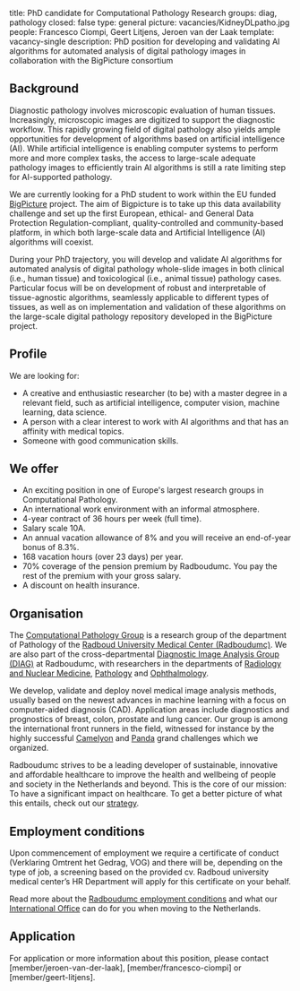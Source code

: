 title: PhD candidate for Computational Pathology Research
groups: diag, pathology
closed: false
type: general
picture: vacancies/KidneyDLpatho.jpg
people: Francesco Ciompi, Geert Litjens, Jeroen van der Laak
template: vacancy-single
description: PhD position for developing and validating AI algorithms for automated analysis of digital pathology images in collaboration with the BigPicture consortium

## Background
Diagnostic pathology involves microscopic evaluation of human tissues. Increasingly, microscopic images are digitized to support the diagnostic workflow. This rapidly growing field of digital pathology also yields ample opportunities for development of algorithms based on artificial intelligence (AI). While artificial intelligence is enabling computer systems to perform more and more complex tasks, the access to large-scale adequate pathology images to efficiently train AI algorithms is still a rate limiting step for AI-supported pathology. 

We are currently looking for a PhD student to work within the EU funded [BigPicture](https://www.bigpicture.eu) project. The aim of Bigpicture is to take up this data availability challenge and set up the first European, ethical- and General Data Protection Regulation-compliant, quality-controlled and community-based platform, in which both large-scale data and Artificial Intelligence (AI) algorithms will coexist.

During your PhD trajectory, you will develop and validate AI algorithms for automated analysis of digital pathology whole-slide images in both clinical (i.e., human tissue) and toxicological (i.e., animal tissue) pathology cases. Particular focus will be on development of robust and interpretable of tissue-agnostic algorithms, seamlessly applicable to different types of tissues, as well as on implementation and validation of these algorithms on the large-scale digital pathology repository developed in the BigPicture project.

## Profile
We are looking for:
- A creative and enthusiastic researcher (to be) with a master degree in a relevant field, such as artificial intelligence, computer vision, machine learning, data science.
- A person with a clear interest to work with AI algorithms and that has an affinity with medical topics.
- Someone with good communication skills.

## We offer
- An exciting position in one of Europe's largest research groups in Computational Pathology.
- An international work environment with an informal atmosphere.
- 4-year contract of 36 hours per week (full time).
- Salary scale 10A.
- An annual vacation allowance of 8% and you will receive an end-of-year bonus of 8.3%.
- 168 vacation hours (over 23 days) per year.
- 70% coverage of the pension premium by Radboudumc. You pay the rest of the premium with your gross salary.
- A discount on health insurance.

## Organisation
The [Computational Pathology Group](https://www.computationalpathologygroup.eu/) is a research group of the department of Pathology of the [Radboud University Medical Center (Radboudumc)](https://www.radboudumc.nl). We are also part of the cross-departmental [Diagnostic Image Analysis Group (DIAG)](https://www.diagnijmegen.nl) at Radboudumc, with researchers in the departments of [Radiology and Nuclear Medicine](https://www.radboudumc.nl/afdelingen/radiologie-en-nucleaire-geneeskunde), [Pathology](https://www.radboudumc.nl/afdelingen/pathologie) and [Ophthalmology](https://www.radboudumc.nl/afdelingen/oogheelkunde).

We develop, validate and deploy novel medical image analysis methods, usually based on the newest advances in machine learning with a focus on computer-aided diagnosis (CAD). Application areas include diagnostics and prognostics of breast, colon, prostate and lung cancer. Our group is among the international front runners in the field, witnessed for instance by the highly successful [Camelyon](https://camelyon16.grand-challenge.org/) and [Panda](https://panda.grand-challenge.org/) grand challenges which we organized.

Radboudumc strives to be a leading developer of sustainable, innovative and affordable healthcare to improve the health and wellbeing of people and society in the Netherlands and beyond. This is the core of our mission: To have a significant impact on healthcare. To get a better picture of what this entails, check out our [strategy](https://www.radboudumc.nl/en/about-radboudumc/our-strategy).

## Employment conditions
Upon commencement of employment we require a certificate of conduct (Verklaring Omtrent het Gedrag, VOG) and there will be, depending on the type of job, a screening based on the provided cv. Radboud university medical center’s HR Department will apply for this certificate on your behalf. 

Read more about the [Radboudumc employment conditions](https://www.radboudumc.nl/en/working-at/what-do-we-offer/terms-and-conditions) and what our [International Office](https://www.radboudumc.nl/en/working-at/international-office) can do for you when moving to the Netherlands.

## Application
For application or more information about this position, please contact [member/jeroen-van-der-laak], [member/francesco-ciompi] or [member/geert-litjens].
